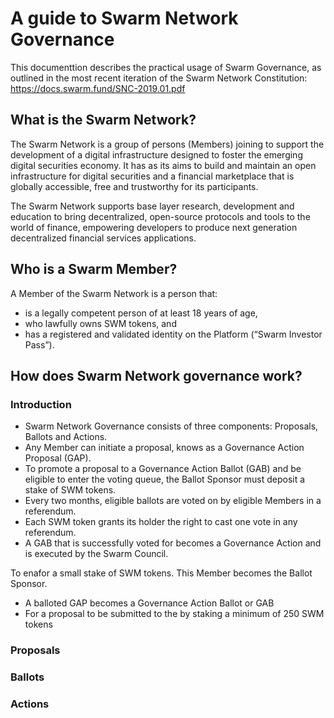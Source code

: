 # A guide to Swarm Network Governance

This documenttion describes the practical usage of Swarm Governance, as outlined in the most recent iteration of the Swarm Network Constitution: https://docs.swarm.fund/SNC-2019.01.pdf

## What is the Swarm Network?

The Swarm Network is a group of persons (Members) joining to support the development of a digital infrastructure designed to foster the emerging digital securities economy. It has as its aims to build and maintain an open infrastructure for digital securities and a financial marketplace that is globally accessible, free and trustworthy for its participants.

The Swarm Network supports base layer research, development and education to bring decentralized, open-source protocols and tools to the world of finance, empowering developers to produce next generation decentralized financial services applications.

## Who is a Swarm Member?

A Member of the Swarm Network is a person that:

* is a legally competent person of at least 18 years of age,
* who lawfully owns SWM tokens, and
* has a registered and validated identity on the Platform (“Swarm Investor Pass”).

## How does Swarm Network governance work?

### Introduction

* Swarm Network Governance consists of three components: Proposals, Ballots and Actions.
* Any Member can initiate a proposal, knows as a Governance Action Proposal (GAP).
* To promote a proposal to a Governance Action Ballot (GAB) and be eligible to enter the voting queue, the Ballot Sponsor must deposit a stake of SWM tokens.
* Every two months, eligible ballots are voted on by eligible Members in a referendum.
* Each SWM token grants its holder the right to cast one vote in any referendum.
* A GAB that is successfully voted for becomes a Governance Action and is executed by the Swarm Council.


To enafor a small stake of SWM tokens. This Member becomes the Ballot Sponsor.
* A balloted GAP becomes a Governance Action Ballot or GAB
* For a proposal to be submitted to the 
by staking a minimum of 250 SWM tokens

### Proposals

### Ballots

### Actions
